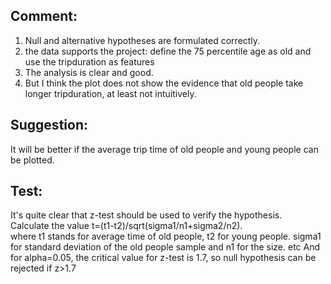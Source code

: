 ## Comment:</br>
1. Null and alternative hypotheses are formulated correctly.</br>
2. the data supports the project: define the 75 percentile age as old and use the tripduration as features</br>
3. The analysis is clear and good.</br> 
4. But I think the plot does not show the evidence that old people take longer tripduration, at least not intuitively.</br>

## Suggestion:</br>
It will be better if the average trip time of old people and young people can be plotted.</br>

## Test:</br>
It's quite clear that z-test should be used to verify the hypothesis.</br>
Calculate the value t=(t1-t2)/sqrt(sigma1/n1+sigma2/n2).</br>
where t1 stands for average time of old people, t2 for young people. sigma1 for standard deviation of the old people sample and n1 for the size. etc
And for alpha=0.05, the critical value for z-test is 1.7, so null hypothesis can be rejected if z>1.7
